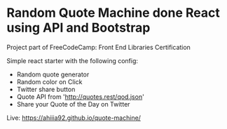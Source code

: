 # Random Quote Machine done React using API and Bootstrap

Project part of FreeCodeCamp: Front End Libraries Certification

Simple react starter with the following config:

- Random quote generator
- Random color on Click
- Twitter share button
- Quote API from 'http://quotes.rest/qod.json'
- Share your Quote of the Day on Twitter

Live: https://ahiiia92.github.io/quote-machine/
